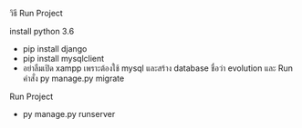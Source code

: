 วิธี Run Project

install python 3.6
- pip install django
- pip install mysqlclient
- อย่าลืมเปิด xampp เพราะต้องใช้ mysql และสร้าง database ชื่อว่า evolution และ Run คำสั่ง py manage.py migrate

Run Project 
- py manage.py runserver

